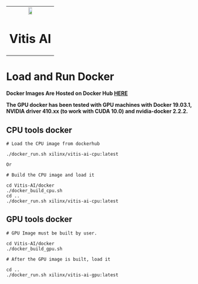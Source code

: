 <table class="sphinxhide">
 <tr>
   <td align="center"><img src="https://www.xilinx.com/content/dam/xilinx/imgs/press/media-kits/corporate/xilinx-logo.png" width="30%"/><h1>Vitis AI</h1>
   </td>
 </tr>
</table>

# Load and Run Docker

**Docker Images Are Hosted on Docker Hub [HERE](https://hub.docker.com/repository/docker/xilinx/vitis-ai)**  

**The GPU docker has been tested with GPU machines with Docker 19.03.1, NVIDIA driver 410.xx (to work with CUDA 10.0) and nvidia-docker 2.2.2.**

## CPU tools docker

```shell
# Load the CPU image from dockerhub

./docker_run.sh xilinx/vitis-ai-cpu:latest

Or

# Build the CPU image and load it

cd Vitis-AI/docker
./docker_build_cpu.sh
cd ..
./docker_run.sh xilinx/vitis-ai-cpu:latest

```

## GPU tools docker

```shell
# GPU Image must be built by user.

cd Vitis-AI/docker
./docker_build_gpu.sh

# After the GPU image is built, load it

cd ..
./docker_run.sh xilinx/vitis-ai-gpu:latest

```
